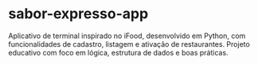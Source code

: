 # sabor-expresso-app
 Aplicativo de terminal inspirado no iFood, desenvolvido em Python, com funcionalidades de cadastro, listagem e ativação de restaurantes. Projeto educativo com foco em lógica, estrutura de dados e boas práticas.
